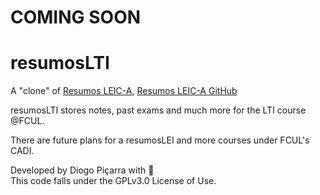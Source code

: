 # COMING SOON
# resumosLTI
A "clone" of [Resumos LEIC-A](https://resumos.leic.pt/), [Resumos LEIC-A GitHub](https://github.com/leic-pt/resumos-leic)

resumosLTI stores notes, past exams and much more for the LTI course @FCUL. 
  
There are future plans for a resumosLEI and more courses under FCUL's CADI.  
  
Developed by Diogo Piçarra with &#x1F9E1;  
This code falls under the GPLv3.0 License of Use.
